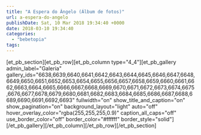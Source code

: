 ```yaml
---
title: "A Espera do Ângelo (Álbum de fotos)"
url: a-espera-do-angelo
publishDate: Sat, 10 Mar 2018 19:34:40 +0000
date: 2018-03-10 19:34:40
categories: 
  - "bebetopia"
tags: 
---
```

[et_pb_section][et_pb_row][et_pb_column type="4_4"][et_pb_gallery admin_label="Galeria" gallery_ids="6638,6639,6640,6641,6642,6643,6644,6645,6646,6647,6648,6649,6650,6651,6652,6653,6654,6655,6656,6657,6658,6659,6660,6661,6662,6663,6664,6665,6666,6667,6668,6669,6670,6671,6672,6673,6674,6675,6676,6677,6678,6679,6680,6681,6682,6683,6684,6685,6686,6687,6688,6689,6690,6691,6692,6693" fullwidth="on" show_title_and_caption="on" show_pagination="on" background_layout="light" auto="off" hover_overlay_color="rgba(255,255,255,0.9)" caption_all_caps="off" use_border_color="off" border_color="#ffffff" border_style="solid"] [/et_pb_gallery][/et_pb_column][/et_pb_row][/et_pb_section]
